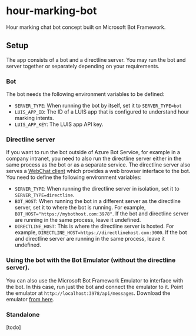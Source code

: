 # hour-marking-bot
Hour marking chat bot concept built on Microsoft Bot Framework.

## Setup
The app consists of a bot and a directline server. You may run the bot and server together or separately depending on your requirements.

### Bot
The bot needs the following environment variables to be defined:
* ```SERVER_TYPE```: When running the bot by itself, set it to ```SERVER_TYPE=bot```
* ```LUIS_APP_ID```: The ID of a LUIS app that is configured to understand hour marking intents.
* ```LUIS_APP_KEY```: The LUIS app API key.

### Directline server
If you want to run the bot outside of Azure Bot Service, for example in a company intranet, you need to also run the directline server either in the same process as the bot or as a separate service. The directline server also serves a [WebChat client](https://github.com/Microsoft/BotFramework-WebChat) which provides a web browser interface to the bot. You need to define the following environment variables:
* ```SERVER_TYPE```: When running the directline server in isolation, set it to ```SERVER_TYPE=directline```.
* ```BOT_HOST```: When running the bot in a different server as the directline server, set it to where the bot is running. For example, ```BOT_HOST="https://mybothost.com:3978"```. If the bot and directline server are running in the same process, leave it undefined.
* ```DIRECTLINE_HOST```: This is where the directline server is hosted. For example, ```DIRECTLINE_HOST=https://directlinehost.com:3000```. If the bot and directline server are running in the same process, leave it undefined.

### Using the bot with the Bot Emulator (without the directline server).
You can also use the Microsoft Bot Framework Emulator to interface with the bot. In this case, run just the bot and connect the emulator to it. Point the emulator at ```http://localhost:3978/api/messages```. Download the emulator [from here](https://github.com/Microsoft/BotFramework-Emulator/releases/).

### Standalone
[todo]
